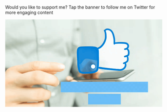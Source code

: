 Would you like to support me? Tap the banner to follow me on Twitter for more engaging content

[![Animated Banner](ezgif.com-apng-to-gif.gif)](https://twitter.com/WriterMark85)
